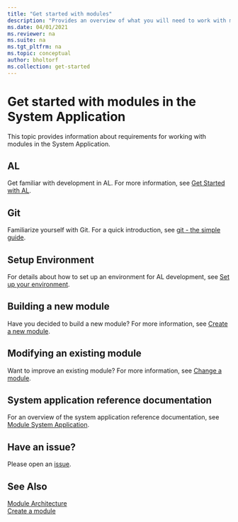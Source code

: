 ```yaml
---
title: "Get started with modules"
description: "Provides an overview of what you will need to work with modules in the System Application."
ms.date: 04/01/2021
ms.reviewer: na
ms.suite: na
ms.tgt_pltfrm: na
ms.topic: conceptual
author: bholtorf
ms.collection: get-started
---
```


# Get started with modules in the System Application

This topic provides information about requirements for working with modules in the System Application.

## AL
Get familiar with development in AL. For more information, see [Get Started with AL](./devenv-get-started.md).

## Git
Familiarize yourself with Git. For a quick introduction, see [git - the simple guide](https://rogerdudler.github.io/git-guide/).

## Setup Environment
For details about how to set up an environment for AL development, see [Set up your environment](devenv-set-up-an-environment.md).

## Building a new module
Have you decided to build a new module? For more information, see [Create a new module](devenv-new-module.md).

## Modifying an existing module
Want to improve an existing module? For more information, see [Change a module](devenv-change-a-module.md).

## System application reference documentation

For an overview of the system application reference documentation, see [Module System Application](/dynamics365/business-central/application/reference/system%20application/module/system_application_module).

## Have an issue?
Please open an [issue](https://github.com/microsoft/BCApps/issues/new).

## See Also

[Module Architecture](devenv-blueprint.md)  
[Create a module](devenv-new-module.md)
